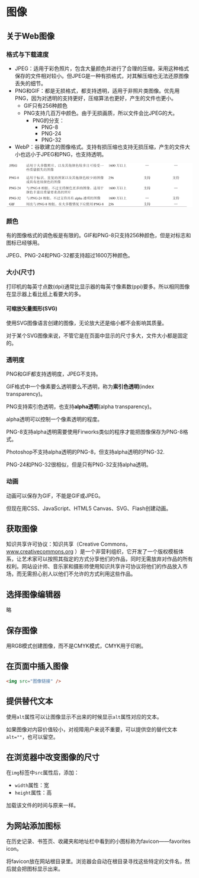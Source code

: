 # 图像

## 关于Web图像

### 格式与下载速度

- JPEG：适用于彩色照片，包含大量颜色并进行了合理的压缩，采用这种格式保存的文件相对较小。但JPEG是一种有损格式，对其解压缩也无法还原图像丢失的细节。
- PNG和GIF：都是无损格式，都支持透明，适用于非照片类图像。优先用PNG，因为对透明的支持更好，压缩算法也更好，产生的文件也更小。
  - GIF只有256种颜色
  - PNG支持几百万中颜色。由于无损画质，所以文件会比JPEG的大。
    - PNG的分支：
      - PNG-8
      - PNG-24
      - PNG-32
- WebP：谷歌建立的图像格式。支持有损压缩也支持无损压缩，产生的文件大小也远小于JPEG和PNG，也支持透明。

![image-20210115223729811](asstes/image-20210115223729811.png)

### 颜色

有的图像格式的调色板是有限的。GIF和PNG-8只支持256种颜色，但是对标志和图标已经够用。

JPEG、PNG-24和PNG-32都支持超过1600万种颜色。

### 大小(尺寸)

打印机的每英寸点数(dpi)通常比显示器的每英寸像素数(ppi)要多。所以相同图像在显示器上看比纸上看要大的多。

#### 可缩放矢量图形(SVG)

使用SVG图像语言创建的图像，无论放大还是缩小都不会影响其质量。

对于某个SVG图像来说，不管它是在页面中显示的尺寸多大，文件大小都是固定的。

### 透明度

PNG和GIF都支持透明度，JPEG不支持。

GIF格式中一个像素要么透明要么不透明，称为**索引色透明**(index transparency)。

PNG支持索引色透明，也支持**alpha透明**(alpha transparency)。

alpha透明可以控制一个像素透明的程度。

PNG-8支持alpha透明需要使用Firworks类似的程序才能把图像保存为PNG-8格式。

Photoshop不支持alpha透明的PNG-8，但支持alpha透明的PNG-32.

PNG-24和PNG-32很相似，但是只有PNG-32支持alpha透明。

### 动画

动画可以保存为GIF，不能是GIF或JPEG。

但现在用CSS、JavaScript、HTML5 Canvas、SVG、Flash创建动画。

## 获取图像

知识共享许可协议：知识共享（Creative Commons，www.creativecommons.org ）是一个非营利组织，它开发了一个版权模板体系，让艺术家可以按照其指定的方式分享他们的作品，同时无需放弃对作品的所有权利。网站设计师、音乐家和摄影师使用知识共享许可协议将他们的作品放入市场，而无需担心别人以他们不允许的方式利用这些作品。

## 选择图像编辑器

略

## 保存图像

用RGB模式创建图像，而不是CMYK模式，CMYK用于印刷。

## 在页面中插入图像

```html
<img src="图像链接" />
```

## 提供替代文本

使用`alt`属性可以让图像显示不出来的时候显示`alt`属性对应的文本。

如果图像对内容价值较小，对视障用户来说不重要，可以提供空的替代文本`alt=""`，也可以留空。

## 在浏览器中改变图像的尺寸

在`img`标签中`src`属性后，添加：

- `width`属性：宽
- `height`属性：高

加载该文件的时间与原来一样。

## 为网站添加图标

在历史记录、书签页、收藏夹和地址栏中看到的小图标称为favicon——favorites icon。

将favicon放在网站根目录里。浏览器会自动在根目录寻找这些特定的文件名，然后就会把图标显示出来。

